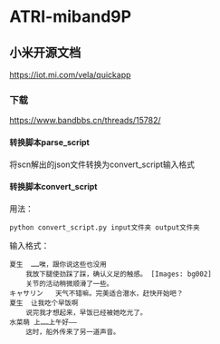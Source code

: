# ATRI-miband9P
## 小米开源文档
<https://iot.mi.com/vela/quickapp>
### 下载
<https://www.bandbbs.cn/threads/15782/>
#### 转换脚本parse_script
将scn解出的json文件转换为convert_script输入格式

#### 转换脚本convert_script
用法：

 	python convert_script.py input文件夹 output文件夹

输入格式：

	夏生	……唉，跟你说这些也没用
		我放下腿使劲踩了踩，确认义足的触感。 [Images: bg002]
		关节的活动稍微顺滑了一些。
	キャサリン	天气不错嘛。完美适合潜水，赶快开始吧？
	夏生	让我吃个早饭啊
		说完我才想起来，早饭已经被她吃光了。
	水菜萌	上……上午好——
		这时，船外传来了另一道声音。
